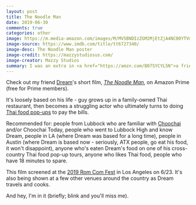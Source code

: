 ```yaml
---
layout: post
title: The Noodle Man
date: 2019-06-30
comments: true
categories: other
image: https://m.media-amazon.com/images/M/MV5BNDIzZGM2MjEtZjA4NC00YTVmLWJlMDItNTljY2U5YjY4MWYyXkEyXkFqcGdeQXVyNzMxNjIwMA@@._V1_SY1000_CR0,0,671,1000_AL_.jpg
image-source: https://www.imdb.com/title/tt6727340/
image-desc: The Noodle Man poster
image-credit: https://mazzystudiosus.com/
image-creator: Mazzy Studios
summary: I was an extra in <a href="https://amzn.com/B07SYCYL5N">a friend's short film</a>.
---
```


Check out my friend [Dream](https://www.instagram.com/pranompopup/)'s short film, [*The Noodle Man*](https://amzn.com/B07SYCYL5N), on Amazon Prime (free for Prime members).

It's loosely based on his life - guy grows up in a family-owned Thai restaurant, then becomes a struggling actor who ultimately turns to doing [Thai food pop-ups](https://www.instagram.com/pranompopup/) to pay the bills.

Recommended for:  people from Lubbock who are familiar with [Choochai](http://choochai.com/) and/or Choochai Today, people who went to Lubbock High and know Dream, people in LA (where Dream was based for a long time), people in Austin (where Dream is based now - seriously, ATX people, go eat his food, it won't disappoint), anyone who's eaten Dream's food on one of his cross-country Thai food pop-up tours, anyone who likes Thai food, people who have 18 minutes to spare.

This film screened at the [2019 Rom Com Fest](https://www.romcomfest.com/2019/shortsprogram) in Los Angeles on 6/23.  It's also being shown at a few other venues around the country as Dream travels and cooks.

And hey, I'm in it (briefly; blink and you'll miss me).